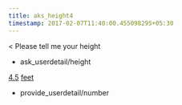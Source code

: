 ```yaml
---
title: aks_height4
timestamp: 2017-02-07T11:40:00.455098295+05:30
---
```


< Please tell me your height
* ask_userdetail/height

[4.5](number/number) [feet](unit)
* provide_userdetail/number
